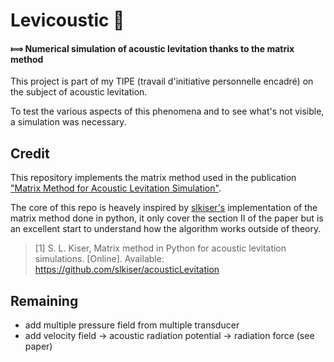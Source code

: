 # Levicoustic 🍃

#### ⟾ Numerical simulation of acoustic levitation thanks to the matrix method

This project is part of my TIPE (travail d'initiative personnelle encadré) on the subject of acoustic levitation.

To test the various aspects of this phenomena and to see what's not visible, a simulation was necessary.

## Credit

This repository implements the matrix method used in the publication ["Matrix Method for Acoustic Levitation Simulation"](https://www.researchgate.net/publication/224254694_Matrix_Method_for_Acoustic_Levitation_Simulation).

The core of this repo is heavely inspired by [slkiser's](https://github.com/slkiser) implementation of the matrix method done in python, it only cover the section II of the paper but is an excellent start to understand how the algorithm works outside of theory.

> [1] S. L. Kiser, Matrix method in Python for acoustic levitation simulations. [Online]. Available: https://github.com/slkiser/acousticLevitation

## Remaining

- add multiple pressure field from multiple transducer
- add velocity field -> acoustic radiation potential -> radiation force (see paper)
